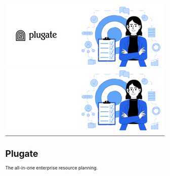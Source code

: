 <!-- trunk-ignore(markdownlint/MD041) -->
<div align="center">
  <img src="https://raw.githubusercontent.com/plugate/.github/main/assets/img/gh-profile.png#gh-light-mode-only">
  <img src="https://raw.githubusercontent.com/plugate/.github/main/assets/img/gh-profile-dark.png#gh-dark-mode-only">
</div>

---

# Plugate

The all-in-one enterprise resource planning.
